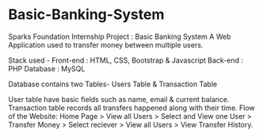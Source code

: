 # Basic-Banking-System

Sparks Foundation Internship Project : Basic Banking System
A Web Application used to transfer money between multiple users.

Stack used - Front-end : HTML, CSS, Bootstrap & Javascript 
             Back-end : PHP 
             Database : MySQL

Database contains two Tables- Users Table & Transaction Table

User table have basic fields such as name, email & current balance.
Transaction table records all transfers happened along with their time.
Flow of the Website: Home Page > View all Users > Select and View one User > Transfer Money > Select reciever > View all Users > View Transfer History.
